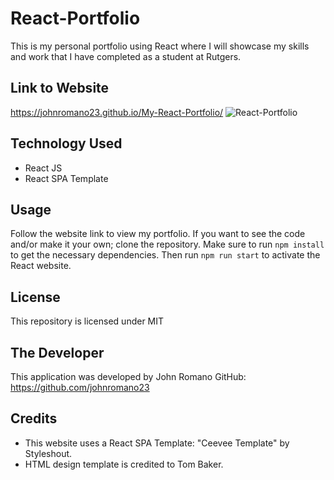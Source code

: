 # React-Portfolio
This is my personal portfolio using React where I will showcase my skills and work that I have completed as a student at Rutgers.
## Link to Website 
https://johnromano23.github.io/My-React-Portfolio/
![React-Portfolio](https://user-images.githubusercontent.com/63254285/85949180-4b819980-b923-11ea-9067-3349d232d480.png)
## Technology Used
* React JS
* React SPA Template
## Usage
Follow the website link to view my portfolio. If you want to see the code and/or make it your own; clone the repository.
Make sure to run `npm install` to get the necessary dependencies. Then run `npm run start` to activate the React website. 
## License
This repository is licensed under MIT
## The Developer
This application was developed by John Romano GitHub: https://github.com/johnromano23
## Credits
* This website uses a React SPA Template: "Ceevee Template" by Styleshout.
* HTML design template is credited to Tom Baker.
